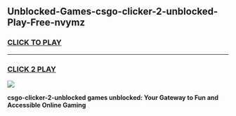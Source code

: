 
## Unblocked-Games-csgo-clicker-2-unblocked-Play-Free-nvymz
<h3>
<a href="https://premium76.site?title=csgo-clicker-2-unblocked&ref=20M">CLICK TO PLAY</a></h3>
<hr>

<h3>
<a href="https://premium76.site?title=csgo-clicker-2-unblocked&ref=20M">CLICK 2 PLAY</a>
  
</h3>

<a href="https://premium76.site?title=csgo-clicker-2-unblocked&ref=19M"><img src="https://clearcache.store/games.png"></a>


**csgo-clicker-2-unblocked games unblocked: Your Gateway to Fun and Accessible Online Gaming**

